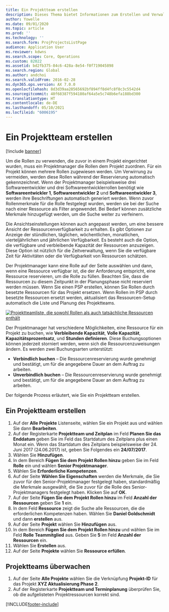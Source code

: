```yaml
---
title: Ein Projektteam erstellen
description: Dieses Thema bietet Informationen zum Erstellen und Verwalten von Projektteams.
author: Yowelle
ms.date: 09/01/2020
ms.topic: article
ms.prod: ''
ms.technology: ''
ms.search.form: ProjProjectsListPage
audience: Application User
ms.reviewer: kdwns
ms.search.scope: Core, Operations
ms.custom: 82022
ms.assetid: bd2fb375-84c6-428a-8e54-f0f719045898
ms.search.region: Global
ms.author: andchoi
ms.search.validFrom: 2016-02-28
ms.dyn365.ops.version: AX 7.0.0
ms.openlocfilehash: 8d3d39aa28565692bf894ff8d4fc8f8c3c5542d4
ms.sourcegitcommit: 40f68387f594180af64a5e5c748b6efa188bd300
ms.translationtype: HT
ms.contentlocale: de-DE
ms.lasthandoff: 05/10/2021
ms.locfileid: "6006195"
---
```

# <a name="create-a-project-team"></a>Ein Projektteam erstellen

[!include [banner](../includes/banner.md)]

Um die Rollen zu verwenden, die zuvor in einem Projekt eingerichtet wurden, muss ein Projektmanager die Rollen dem Projekt zuordnen. Für ein Projekt können mehrere Rollen zugewiesen werden. Um Verwirrung zu vermeiden, werden diese Rollen während der Reservierung automatisch gekennzeichnet. Wenn der Projektmanager beispielsweise drei Softwareentwickler und drei Softwareentwicklerrollen benötigt wie **Softwareentwickler 1**, **Softwareentwickler 2** und **Softwareentwickler 3**, werden ihre Beschriftungen automatisch generiert werden. Wenn zuvor Rollenmerkmale für die Rolle festgelegt wurden, werden sie bei der Suche nach einer Ressource als Filter angewendet. Bei Bedarf können zusätzliche Merkmale hinzugefügt werden, um die Suche weiter zu verfeinern.

Die Ansichtseinstellungen können auch angepasst werden, um eine bessere Ansicht der Ressourcenverfügbarkeit zu erhalten. Es gibt Optionen zur Anzeige der stündlichen, täglichen, wöchentlichen, monatlichen, vierteljährlichen und jährlichen Verfügbarkeit. Es besteht auch die Option, die verfügbare und verbleibende Kapazität der Ressourcen anzuzeigen. Diese Option ist nützlich für die Zeitverwaltung, wenn Sie die verfügbare Zeit für Aktivitäten oder die Verfügbarkeit von Ressourcen schätzen.

Der Projektmanager kann eine Rolle auf der Seite auswählen und dann, wenn eine Ressource verfügbar ist, die der Anforderung entspricht, eine Ressource reservieren, um die Rolle zu füllen. Beachten Sie, dass die Ressourcen zu diesem Zeitpunkt in der Planungsphase nicht reserviert werden müssen. Wenn Sie einen PSP erstellen, können Sie Rollen durch besetzte Ressourcen für das Projekt ersetzen. Wenn Rollen im PSP durch besetzte Ressourcen ersetzt werden, aktualisiert das Ressourcen-Setup automatisch die Liste und Planung des Projektteams.

[![Projektteamliste, die sowohl Rollen als auch tatsächliche Ressourcen enthält](./media/projectresourcing03-1024x368.jpg)](./media/projectresourcing03.jpg) 

Der Projektmanager hat verschiedene Möglichkeiten, eine Ressource für ein Projekt zu buchen, wie **Verbleibende Kapazität**, **Volle Kapazität**, **Kapazitätsprozentsatz**, und **Stunden definieren**. Diese Buchungsoptionen können jederzeit storniert werden, wenn sich die Ressourcenzuweisungen ändern. Es werden zwei Buchungsarten unterstützt:

- **Verbindlich buchen** – Die Ressourcenreservierung wurde genehmigt und bestätigt, um für die angegebene Dauer an dem Auftrag zu arbeiten.
- **Unverbindlich buchen** – Die Ressourcenreservierung wurde genehmigt und bestätigt, um für die angegebene Dauer an dem Auftrag zu arbeiten.

Der folgende Prozess erläutert, wie Sie ein Projektteam erstellen.

## <a name="create-a-project-team"></a>Ein Projektteam erstellen

1. Auf der **Alle Projekte** Listenseite, wählen Sie ein Projekt aus und wählen Sie dann **Bearbeiten**.
2. Auf der Registerkarte **Projektteam und Zeitplan** im Feld **Planen Sie das Enddatum** geben Sie im Feld das Startdatum des Zeitplans plus einen Monat ein. Wenn das Startdatum des Zeitplans beispielsweise der 24. Juni 2017 (24.06.2017) ist, geben Sie Folgendes ein **24/07/2017**.
3. Wählen Sie **Hinzufügen**.
4. In dem Bereich **Fügen Sie dem Projekt Rollen hinzu** geben Sie im Feld **Rolle** ein und wählen **Senior Projektmanager**.
5. Wählen Sie **Erforderliche Kompetenzen**.
6. Auf der Seite **Wählen Sie Eigenschaften** werden die Merkmale, die Sie zuvor für den Senior-Projektmanager festgelegt haben, standardmäßig die Merkmale ausgewählt, die Sie zuvor für die Rolle des Senior-Projektmanagers festgelegt haben. Klicken Sie auf **OK**.
7. Auf der Seite **Fügen Sie dem Projekt Rollen hinzu** im Feld **Anzahl der Ressourcen** geben Sie **1** ein.
8. In dem Feld **Ressource** zeigt die Suche alle Ressourcen, die die erforderlichen Kompetenzen haben. Wählen Sie **Daniel Goldschmidt** und dann **erstellen** aus.
9. Auf der Seite **Projekt** wählen Sie **Hinzufügen** aus.
10. In dem Bereich **Fügen Sie dem Projekt Rollen hinzu** und wählen Sie im Feld **Rolle** **Teammitglied** aus. Geben Sie **5** im Feld **Anzahl der Ressourcen** ein.
11. Wählen Sie **Erstellen** aus.
12. Auf der Seite **Projekte** wählen Sie **Ressource erfüllen**.

## <a name="monitor-project-teams"></a>Projektteams überwachen
1. Auf der Seite **Alle Projekte** wählen Sie die Verknüpfung **Projekt-ID** für das Projekt **XYZ Aktualisierung Phase 2**.
2. Auf der Registerkarte **Projektteam und Terminplanung** überprüfen Sie, ob die aufgelisteten Projektressourcen korrekt sind.


[!INCLUDE[footer-include](../includes/footer-banner.md)]